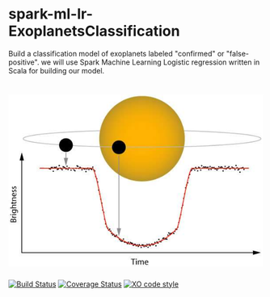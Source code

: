 # spark-ml-lr-ExoplanetsClassification
Build a classification model of exoplanets labeled "confirmed" or "false-positive". we will use Spark Machine Learning Logistic regression written in Scala for building our model.

# ![pageres](media/Satellite_observation.png)

[![Build Status](https://travis-ci.org/ericfokou/pageres.svg?branch=master)](https://travis-ci.org/ericfokou/pageres) [![Coverage Status](https://coveralls.io/repos/ericfokou/pageres/badge.svg?branch=master)](https://coveralls.io/r/ericfokou/pageres?branch=master) [![XO code style](https://img.shields.io/badge/code_style-XO-5ed9c7.svg)](https://github.com/ericfokou/xo)

